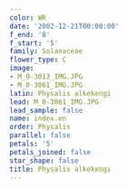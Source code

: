 ```yaml
---
color: WR
date: '2002-12-21T00:00:00'
f_end: '8'
f_start: '5'
family: Solanaceae
flower_type: C
image:
- M_0-3013_IMG.JPG
- M_0-3061_IMG.JPG
latin: Physalis alkekengi
lead: M_0-3061_IMG.JPG
lead_sample: false
name: index.en
order: Physalis
parallel: false
petals: '5'
petals_joined: false
star_shape: false
title: Physalis alkekengi
---
```


